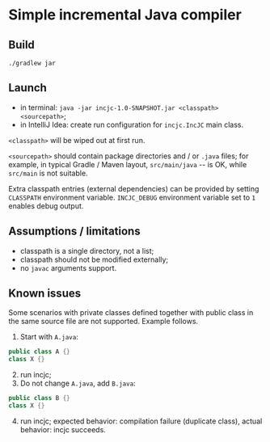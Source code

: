 # Simple incremental Java compiler

## Build
`./gradlew jar`

## Launch
- in terminal: `java -jar incjc-1.0-SNAPSHOT.jar <classpath> <sourcepath>`;
- in IntelliJ Idea: create run configuration for `incjc.IncJC` main class.

`<classpath>` will be wiped out at first run. 

`<sourcepath>` should contain package directories and / or `.java` files; for example, in typical Gradle / Maven layout, `src/main/java` -- is OK, while `src/main` is not suitable.

Extra classpath entries (external dependencies) can be provided by setting `CLASSPATH` environment variable.
`INCJC_DEBUG` environment variable set to `1` enables debug output.

## Assumptions / limitations
- classpath is a single directory, not a list;
- classpath should not be modified externally;
- no `javac` arguments support.

## Known issues
Some scenarios with private classes defined together with public class in the same source file are not supported. Example follows.

1. Start with `A.java`:
```java
public class A {}
class X {}
```
2. run incjc;
3. Do not change `A.java`, add `B.java`:
```java
public class B {}
class X {}
```
4. run incjc; expected behavior: compilation failure (duplicate class), actual behavior: incjc succeeds.
